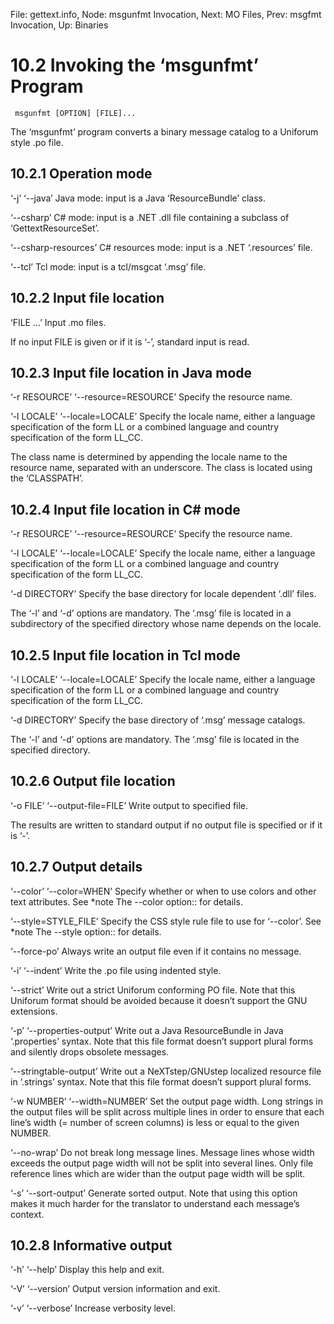 File: gettext.info,  Node: msgunfmt Invocation,  Next: MO Files,  Prev: msgfmt Invocation,  Up: Binaries

10.2 Invoking the ‘msgunfmt’ Program
====================================

     msgunfmt [OPTION] [FILE]...

   The ‘msgunfmt’ program converts a binary message catalog to a
Uniforum style .po file.

10.2.1 Operation mode
---------------------

‘-j’
‘--java’
     Java mode: input is a Java ‘ResourceBundle’ class.

‘--csharp’
     C# mode: input is a .NET .dll file containing a subclass of
     ‘GettextResourceSet’.

‘--csharp-resources’
     C# resources mode: input is a .NET ‘.resources’ file.

‘--tcl’
     Tcl mode: input is a tcl/msgcat ‘.msg’ file.

10.2.2 Input file location
--------------------------

‘FILE …’
     Input .mo files.

   If no input FILE is given or if it is ‘-’, standard input is read.

10.2.3 Input file location in Java mode
---------------------------------------

‘-r RESOURCE’
‘--resource=RESOURCE’
     Specify the resource name.

‘-l LOCALE’
‘--locale=LOCALE’
     Specify the locale name, either a language specification of the
     form LL or a combined language and country specification of the
     form LL_CC.

   The class name is determined by appending the locale name to the
resource name, separated with an underscore.  The class is located using
the ‘CLASSPATH’.

10.2.4 Input file location in C# mode
-------------------------------------

‘-r RESOURCE’
‘--resource=RESOURCE’
     Specify the resource name.

‘-l LOCALE’
‘--locale=LOCALE’
     Specify the locale name, either a language specification of the
     form LL or a combined language and country specification of the
     form LL_CC.

‘-d DIRECTORY’
     Specify the base directory for locale dependent ‘.dll’ files.

   The ‘-l’ and ‘-d’ options are mandatory.  The ‘.msg’ file is located
in a subdirectory of the specified directory whose name depends on the
locale.

10.2.5 Input file location in Tcl mode
--------------------------------------

‘-l LOCALE’
‘--locale=LOCALE’
     Specify the locale name, either a language specification of the
     form LL or a combined language and country specification of the
     form LL_CC.

‘-d DIRECTORY’
     Specify the base directory of ‘.msg’ message catalogs.

   The ‘-l’ and ‘-d’ options are mandatory.  The ‘.msg’ file is located
in the specified directory.

10.2.6 Output file location
---------------------------

‘-o FILE’
‘--output-file=FILE’
     Write output to specified file.

   The results are written to standard output if no output file is
specified or if it is ‘-’.

10.2.7 Output details
---------------------

‘--color’
‘--color=WHEN’
     Specify whether or when to use colors and other text attributes.
     See *note The --color option:: for details.

‘--style=STYLE_FILE’
     Specify the CSS style rule file to use for ‘--color’.  See *note
     The --style option:: for details.

‘--force-po’
     Always write an output file even if it contains no message.

‘-i’
‘--indent’
     Write the .po file using indented style.

‘--strict’
     Write out a strict Uniforum conforming PO file.  Note that this
     Uniforum format should be avoided because it doesn’t support the
     GNU extensions.

‘-p’
‘--properties-output’
     Write out a Java ResourceBundle in Java ‘.properties’ syntax.  Note
     that this file format doesn’t support plural forms and silently
     drops obsolete messages.

‘--stringtable-output’
     Write out a NeXTstep/GNUstep localized resource file in ‘.strings’
     syntax.  Note that this file format doesn’t support plural forms.

‘-w NUMBER’
‘--width=NUMBER’
     Set the output page width.  Long strings in the output files will
     be split across multiple lines in order to ensure that each line’s
     width (= number of screen columns) is less or equal to the given
     NUMBER.

‘--no-wrap’
     Do not break long message lines.  Message lines whose width exceeds
     the output page width will not be split into several lines.  Only
     file reference lines which are wider than the output page width
     will be split.

‘-s’
‘--sort-output’
     Generate sorted output.  Note that using this option makes it much
     harder for the translator to understand each message’s context.

10.2.8 Informative output
-------------------------

‘-h’
‘--help’
     Display this help and exit.

‘-V’
‘--version’
     Output version information and exit.

‘-v’
‘--verbose’
     Increase verbosity level.

